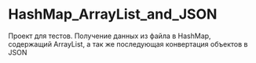 # HashMap_ArrayList_and_JSON

Проект для тестов.
Получение данных из файла в HashMap, содержащий ArrayList, а так же последующая конвертация объектов в JSON
